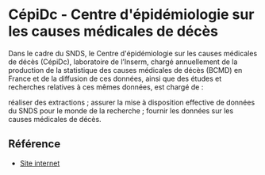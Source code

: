 # CépiDc - Centre d'épidémiologie sur les causes médicales de décès
<!-- SPDX-License-Identifier: MPL-2.0 -->

Dans le cadre du SNDS, le Centre d'épidémiologie sur les causes médicales de décès (CépiDc), laboratoire de l’Inserm, chargé annuellement de la production de la statistique des causes médicales de décès (BCMD) en France et de la diffusion de ces données, ainsi que des études et recherches relatives à ces mêmes données, est chargé de :

réaliser des extractions ;
assurer la mise à disposition effective de données du SNDS pour le monde de la recherche ;
fournir les données sur les causes médicales de décès.


## Référence

- [Site internet](https://www.cepidc.inserm.fr/)
